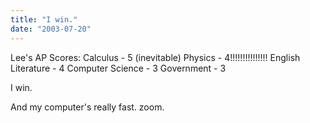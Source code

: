 ```yaml
---
title: "I win."
date: "2003-07-20"
---
```


Lee's AP Scores: Calculus - 5 (inevitable) Physics - 4!!!!!!!!!!!!!!! English Literature - 4 Computer Science - 3 Government - 3

I win.

And my computer's really fast. zoom.

